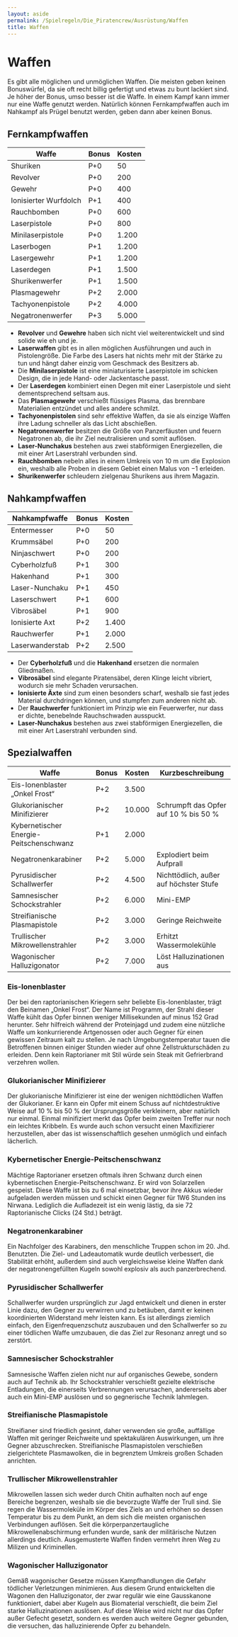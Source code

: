 ```yaml
---
layout: aside
permalink: /Spielregeln/Die_Piratencrew/Ausrüstung/Waffen
title: Waffen
---
```


# Waffen

Es gibt alle möglichen und unmöglichen Waffen. Die meisten geben keinen Bonuswürfel, da sie oft recht billig gefertigt und etwas zu bunt lackiert sind. Je höher der Bonus, umso besser ist die Waffe. In einem Kampf kann immer nur eine Waffe genutzt werden. Natürlich können Fernkampfwaffen auch im Nahkampf als Prügel benutzt werden, geben dann aber keinen Bonus.

## Fernkampfwaffen

<table>
<thead>
<tr><th>Waffe</th><th>Bonus</th><th>Kosten</th></tr>
</thead>
<tbody>
<tr><td>Shuriken</td><td>P+0</td><td>50</td></tr>
<tr><td>Revolver</td><td>P+0</td><td>200</td></tr>
<tr><td>Gewehr</td><td>P+0</td><td>400</td></tr>
<tr><td>Ionisierter Wurfdolch</td><td>P+1</td><td>400</td></tr>
<tr><td>Rauchbomben</td><td>P+0</td><td>600</td></tr>
<tr><td>Laserpistole</td><td>P+0</td><td>800</td></tr>
<tr><td>Minilaserpistole</td><td>P+0</td><td>1.200</td></tr>
<tr><td>Laserbogen</td><td>P+1</td><td>1.200</td></tr>
<tr><td>Lasergewehr</td><td>P+1</td><td>1.200</td></tr>
<tr><td>Laserdegen</td><td>P+1</td><td>1.500</td></tr>
<tr><td>Shurikenwerfer</td><td>P+1</td><td>1.500</td></tr>
<tr><td>Plasmagewehr</td><td>P+2</td><td>2.000</td></tr>
<tr><td>Tachyonenpistole</td><td>P+2</td><td>4.000</td></tr>
<tr><td>Negatronenwerfer</td><td>P+3</td><td>5.000</td></tr>
</tbody>
</table>

- **Revolver** und **Gewehre** haben sich nicht viel weiterentwickelt und sind solide wie eh und je.
- **Laserwaffen** gibt es in allen möglichen Ausführungen und auch in Pistolengröße. Die Farbe des Lasers hat nichts mehr mit der Stärke zu tun und hängt daher einzig vom Geschmack des Besitzers ab.
- Die **Minilaserpistole** ist eine miniaturisierte Laserpistole im schicken Design, die in jede Hand- oder Jackentasche passt.
- Der **Laserdegen** kombiniert einen Degen mit einer Laserpistole und sieht dementsprechend seltsam aus.
- Das **Plasmagewehr** verschießt flüssiges Plasma, das brennbare Materialien entzündet und alles andere schmilzt.
- **Tachyonenpistolen** sind sehr effektive Waffen, da sie als einzige Waffen ihre Ladung schneller als das Licht abschießen.
- **Negatronenwerfer** besitzen die Größe von Panzerfäusten und feuern Negatronen ab, die ihr Ziel neutralisieren und somit auflösen.
- **Laser-Nunchakus** bestehen aus zwei stabförmigen Energiezellen, die mit einer Art Laserstrahl verbunden sind.
- **Rauchbomben** nebeln alles in einem Umkreis von 10 m um die Explosion ein, weshalb alle Proben in diesem Gebiet einen Malus von &minus;1 erleiden.
- **Shurikenwerfer** schleudern zielgenau Shurikens aus ihrem Magazin.

## Nahkampfwaffen

<table>
<thead>
<tr><th>Nahkampfwaffe</th><th>Bonus</th><th>Kosten</th></tr>
</thead>
<tbody>
<tr><td>Entermesser</td><td>P+0</td><td>50</td></tr>
<tr><td>Krummsäbel</td><td>P+0</td><td>200</td></tr>
<tr><td>Ninjaschwert</td><td>P+0</td><td>200</td></tr>
<tr><td>Cyberholzfuß</td><td>P+1</td><td>300</td></tr>
<tr><td>Hakenhand</td><td>P+1</td><td>300</td></tr>
<tr><td>Laser-Nunchaku</td><td>P+1</td><td>450</td></tr>
<tr><td>Laserschwert</td><td>P+1</td><td>600</td></tr>
<tr><td>Vibrosäbel</td><td>P+1</td><td>900</td></tr>
<tr><td>Ionisierte Axt</td><td>P+2</td><td>1.400</td></tr>
<tr><td>Rauchwerfer</td><td>P+1</td><td>2.000</td></tr>
<tr><td>Laserwanderstab</td><td>P+2</td><td>2.500</td></tr>
</tbody>
</table>

- Der **Cyberholzfuß** und die **Hakenhand** ersetzen die normalen Gliedmaßen.
- **Vibrosäbel** sind elegante Piratensäbel, deren Klinge leicht vibriert, wodurch sie mehr Schaden verursachen.
- **Ionisierte Äxte** sind zum einen besonders scharf, weshalb sie fast jedes Material durchdringen können, und stumpfen zum anderen nicht ab.
- Der **Rauchwerfer** funktioniert im Prinzip wie ein Feuerwerfer, nur dass er dichte, benebelnde Rauchschwaden ausspuckt.
- **Laser-Nunchakus** bestehen aus zwei stabförmigen Energiezellen, die mit einer Art Laserstrahl verbunden sind.

## Spezialwaffen

<table>
<thead>
<tr><th>Waffe</th><th>Bonus</th><th>Kosten</th><th>Kurzbeschreibung</th></tr>
</thead>
<tbody>
<tr><td>Eis-Ionenblaster „Onkel Frost“</td><td>P+2</td><td>3.500</td><td> </td></tr>
<tr><td>Glukorianischer Minifizierer</td><td>P+2</td><td>10.000</td><td>Schrumpft das Opfer auf 10 % bis 50 %</td></tr>
<tr><td>Kybernetischer Energie-Peitschenschwanz</td><td>P+1</td><td>2.000</td><td> </td></tr>
<tr><td>Negatronenkarabiner</td><td>P+2</td><td>5.000</td><td>Explodiert beim Aufprall</td></tr>
<tr><td>Pyrusidischer Schallwerfer</td><td>P+2</td><td>4.500</td><td>Nichttödlich, außer auf höchster Stufe</td></tr>
<tr><td>Samnesischer Schockstrahler</td><td>P+2</td><td>6.000</td><td>Mini-EMP</td></tr>
<tr><td>Streifianische Plasmapistole</td><td>P+2</td><td>3.000</td><td>Geringe Reichweite</td></tr>
<tr><td>Trullischer Mikrowellenstrahler</td><td>P+2</td><td>3.000</td><td>Erhitzt Wassermolekühle</td></tr>
<tr><td>Wagonischer Halluzigonator</td><td>P+2</td><td>7.000</td><td>Löst Halluzinationen aus</td></tr>
</tbody>
</table>

### Eis-Ionenblaster

Der bei den raptorianischen Kriegern sehr beliebte Eis-Ionenblaster, trägt den Beinamen „Onkel Frost“. Der Name ist Programm, der Strahl dieser Waffe kühlt das Opfer binnen weniger Millisekunden auf minus 152 Grad herunter. Sehr hilfreich während der Proteinjagd und zudem eine nützliche Waffe um konkurrierende Artgenossen oder auch Gegner für einen gewissen Zeitraum kalt zu stellen. Je nach Umgebungstemperatur tauen die Betroffenen binnen einiger Stunden wieder auf ohne Zellstrukturschäden zu erleiden. Denn kein Raptorianer mit Stil würde sein Steak mit Gefrierbrand verzehren wollen.

### Glukorianischer Minifizierer

Der glukorianische Minifizierer ist eine der wenigen nichttödlichen Waffen der Glukorianer. Er kann ein Opfer mit einem Schuss auf nichtdestruktive Weise auf 10 % bis 50 % der Ursprungsgröße verkleinern, aber natürlich nur einmal. Einmal minifiziert merkt das Opfer beim zweiten Treffer nur noch ein leichtes Kribbeln. Es wurde auch schon versucht einen Maxifizierer herzustellen, aber das ist wissenschaftlich gesehen unmöglich und einfach lächerlich.

### Kybernetischer Energie-Peitschenschwanz

Mächtige Raptorianer ersetzen oftmals ihren Schwanz durch einen kybernetischen Energie-Peitschenschwanz. Er wird von Solarzellen gespeist. Diese Waffe ist bis zu 6 mal einsetzbar, bevor ihre Akkus wieder aufgeladen werden müssen und schickt einen Gegner für 1W6 Stunden ins Nirwana. Lediglich die Aufladezeit ist ein wenig lästig, da sie 72 Raptorianische Clicks (24 Std.) beträgt.

### Negatronenkarabiner

Ein Nachfolger des Karabiners, den menschliche Truppen schon im 20. Jhd. Benutzten. Die Ziel- und Ladeautomatik wurde deutlich verbessert, die Stabilität erhöht, außerdem sind auch vergleichsweise kleine Waffen dank der negatronengefüllten Kugeln sowohl explosiv als auch panzerbrechend.

### Pyrusidischer Schallwerfer

Schallwerfer wurden ursprünglich zur Jagd entwickelt und dienen in erster Linie dazu, den Gegner zu verwirren und zu betäuben, damit er keinen koordinierten Widerstand mehr leisten kann. Es ist allerdings ziemlich einfach, den Eigenfrequenzschutz auszubauen und den Schallwerfer so zu einer tödlichen Waffe umzubauen, die das Ziel zur Resonanz anregt und so zerstört.

### Samnesischer Schockstrahler

Samnesische Waffen zielen nicht nur auf organisches Gewebe, sondern auch auf Technik ab. Ihr Schockstrahler verschießt gezielte elektrische Entladungen, die einerseits Verbrennungen verursachen, andererseits aber auch ein Mini-EMP auslösen und so gegnerische Technik lahmlegen.

### Streifianische Plasmapistole

Streifianer sind friedlich gesinnt, daher verwenden sie große, auffällige Waffen mit geringer Reichweite und spektakulären Auswirkungen, um ihre Gegner abzuschrecken. Streifianische Plasmapistolen verschießen zielgerichtete Plasmawolken, die in begrenztem Umkreis großen Schaden anrichten.

### Trullischer Mikrowellenstrahler

Mikrowellen lassen sich weder durch Chitin aufhalten noch auf enge Bereiche begrenzen, weshalb sie die bevorzugte Waffe der Trull sind. Sie regen die Wassermoleküle im Körper des Ziels an und erhöhen so dessen Temperatur bis zu dem Punkt, an dem sich die meisten organischen Verbindungen auflösen. Seit die körperpanzertaugliche Mikrowellenabschirmung erfunden wurde, sank der militärische Nutzen allerdings deutlich. Ausgemusterte Waffen finden vermehrt ihren Weg zu Milizen und Kriminellen.

### Wagonischer Halluzigonator

Gemäß wagonischer Gesetze müssen Kampfhandlungen die Gefahr tödlicher Verletzungen minimieren. Aus diesem Grund entwickelten die Wagonen den Halluzigonator, der zwar regulär wie eine Gausskanone funktioniert, dabei aber Kugeln aus Biomaterial verschießt, die beim Ziel starke Halluzinationen auslösen. Auf diese Weise wird nicht nur das Opfer außer Gefecht gesetzt, sondern es werden auch weitere Gegner gebunden, die versuchen, das halluzinierende Opfer zu behandeln.
